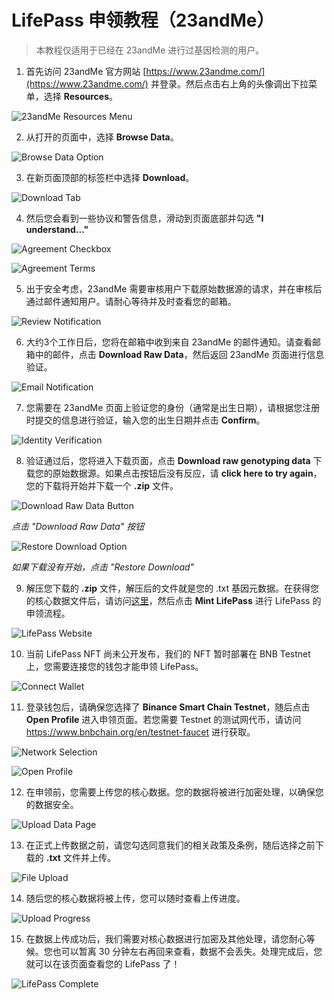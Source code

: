 # LifePass 申领教程（23andMe）

> 本教程仅适用于已经在 23andMe 进行过基因检测的用户。
> 

1. 首先访问 23andMe 官方网站 [https://www.23andme.com/](https://www.23andme.com/) 并登录。然后点击右上角的头像调出下拉菜单，选择 **Resources**。

![23andMe Resources Menu](../imgs/tutorials/23andme/23andme-step-01.jpg)

2. 从打开的页面中，选择 **Browse Data**。

![Browse Data Option](../imgs/tutorials/23andme/23andme-step-02.jpg)

3. 在新页面顶部的标签栏中选择 **Download**。

![Download Tab](../imgs/tutorials/23andme/23andme-step-03.jpg)

4. 然后您会看到一些协议和警告信息，滑动到页面底部并勾选 **"I understand..."**

![Agreement Checkbox](../imgs/tutorials/23andme/23andme-step-04.jpg)

![Agreement Terms](../imgs/tutorials/23andme/23andme-step-05.jpg)

5. 出于安全考虑，23andMe 需要审核用户下载原始数据源的请求，并在审核后通过邮件通知用户。请耐心等待并及时查看您的邮箱。

![Review Notification](../imgs/tutorials/23andme/23andme-step-06.jpg)

6. 大约3个工作日后，您将在邮箱中收到来自 23andMe 的邮件通知。请查看邮箱中的邮件，点击 **Download Raw Data**，然后返回 23andMe 页面进行信息验证。

![Email Notification](../imgs/tutorials/23andme/23andme-step-07.png)

7. 您需要在 23andMe 页面上验证您的身份（通常是出生日期），请根据您注册时提交的信息进行验证，输入您的出生日期并点击 **Confirm**。

![Identity Verification](../imgs/tutorials/23andme/23andme-step-08.jpg)

8. 验证通过后，您将进入下载页面，点击 **Download raw genotyping data** 下载您的原始数据源。如果点击按钮后没有反应，请 **click here to try again**，您的下载将开始并下载一个 **.zip** 文件。

![Download Raw Data Button](../imgs/tutorials/23andme/23andme-step-09.jpg)

*点击 "Download Raw Data" 按钮*

![Restore Download Option](../imgs/tutorials/23andme/23andme-step-10.jpg)

*如果下载没有开始，点击 "Restore Download"*

9. 解压您下载的 **.zip** 文件，解压后的文件就是您的 .txt 基因元数据。在获得您的核心数据文件后，请访问[这里](https://pass.dlife.xyz/)，然后点击 **Mint LifePass** 进行 LifePass 的申领流程。

![LifePass Website](../imgs/tutorials/WeGene/wegene-step-05.png)

10. 当前 LifePass NFT 尚未公开发布，我们的 NFT 暂时部署在 BNB Testnet 上，您需要连接您的钱包才能申领 LifePass。

![Connect Wallet](../imgs/tutorials/WeGene/wegene-step-06.png)

11. 登录钱包后，请确保您选择了 **Binance Smart Chain Testnet**，随后点击 **Open Profile** 进入申领页面。若您需要 Testnet 的测试网代币，请访问 https://www.bnbchain.org/en/testnet-faucet 进行获取。

![Network Selection](../imgs/tutorials/WeGene/wegene-step-07.png)

![Open Profile](../imgs/tutorials/WeGene/wegene-step-08.png)

12. 在申领前，您需要上传您的核心数据。您的数据将被进行加密处理，以确保您的数据安全。

![Upload Data Page](../imgs/tutorials/WeGene/wegene-step-09.png)

13. 在正式上传数据之前，请您勾选同意我们的相关政策及条例，随后选择之前下载的 **.txt** 文件并上传。

![File Upload](../imgs/tutorials/WeGene/wegene-step-10.png)

14. 随后您的核心数据将被上传，您可以随时查看上传进度。

![Upload Progress](../imgs/tutorials/WeGene/wegene-step-11.png)

15. 在数据上传成功后，我们需要对核心数据进行加密及其他处理，请您耐心等候。您也可以暂离 30 分钟左右再回来查看，数据不会丢失。处理完成后，您就可以在该页面查看您的 LifePass 了！

![LifePass Complete](../imgs/tutorials/WeGene/wegene-step-12.png)
